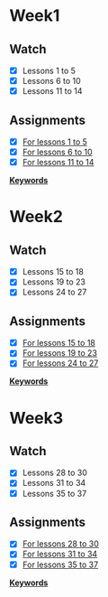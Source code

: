 # Week1

## Watch

- [x] Lessons 1 to 5
- [x] Lessons 6 to 10
- [x] Lessons 11 to 14

## Assignments

- [x] [For lessons 1 to 5](./Week1/assignments.md#lessons-1-to-5)
- [x] [For lessons 6 to 10](./Week1/assignments.md#lessons-6-to-10)
- [x] [For lessons 11 to 14](./Week1/assignments.md#lessons-11-to-14)

[**Keywords**](./Week1/Keywords.md)

# Week2

## Watch

- [x] Lessons 15 to 18
- [x] Lessons 19 to 23
- [x] Lessons 24 to 27

## Assignments

- [x] [For lessons 15 to 18](./Week2/assignments.md#lessons-15-to-18)
- [x] [For lessons 19 to 23](./Week2/assignments.md#lessons-19-to-23)
- [x] [For lessons 24 to 27](./Week2/assignments.md#lessons-24-to-27)

[**Keywords**](./Week2/Keywords.md)

# Week3

## Watch

- [x] Lessons 28 to 30
- [x] Lessons 31 to 34
- [x] Lessons 35 to 37

## Assignments

- [x] [For lessons 28 to 30](./Week3/assignments.md#lessons-28-to-30)
- [x] [For lessons 31 to 34](./Week3/assignments.md#lessons-31-to-34)
- [x] [For lessons 35 to 37](./Week3/assignments.md#lessons-35-to-37)

[**Keywords**](./Week3/Keywords.md)
